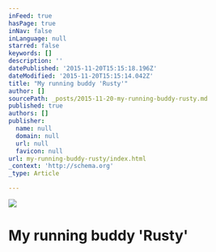 ```yaml
---
inFeed: true
hasPage: true
inNav: false
inLanguage: null
starred: false
keywords: []
description: ''
datePublished: '2015-11-20T15:15:18.196Z'
dateModified: '2015-11-20T15:15:14.042Z'
title: "My running buddy 'Rusty'"
author: []
sourcePath: _posts/2015-11-20-my-running-buddy-rusty.md
published: true
authors: []
publisher:
  name: null
  domain: null
  url: null
  favicon: null
url: my-running-buddy-rusty/index.html
_context: 'http://schema.org'
_type: Article

---
```

![](https://the-grid-user-content.s3-us-west-2.amazonaws.com/c1d21044-2bce-4e29-8c24-372633b9e86d.jpg)

# My running buddy 'Rusty'